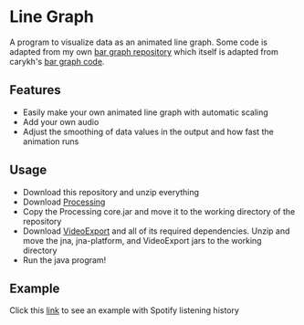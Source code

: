 # Line Graph

A program to visualize data as an animated line graph. Some code is adapted from my own [bar graph repository](https://github.com/Ansere/SciolyBotBarGraph) which itself is adapted from carykh's [bar graph code](https://github.com/carykh/AbacabaTutorialDrawer).

## Features
- Easily make your own animated line graph with automatic scaling
- Add your own audio
- Adjust the smoothing of data values in the output and how fast the animation runs

## Usage
- Download this repository and unzip everything
- Download [Processing](https://processing.org/download)
- Copy the Processing core.jar and move it to the working directory of the repository
- Download [VideoExport](https://github.com/hamoid/video_export_processing/releases/tag/v23) and all of its required dependencies. Unzip and move the jna, jna-platform, and VideoExport jars to the working directory
- Run the java program!

## Example
Click this [link](https://drive.google.com/file/d/16j8aoTaq0rRZOl_AhWZK41Ciz8JuE6uT/view?usp=sharing) to see an example with Spotify listening history
